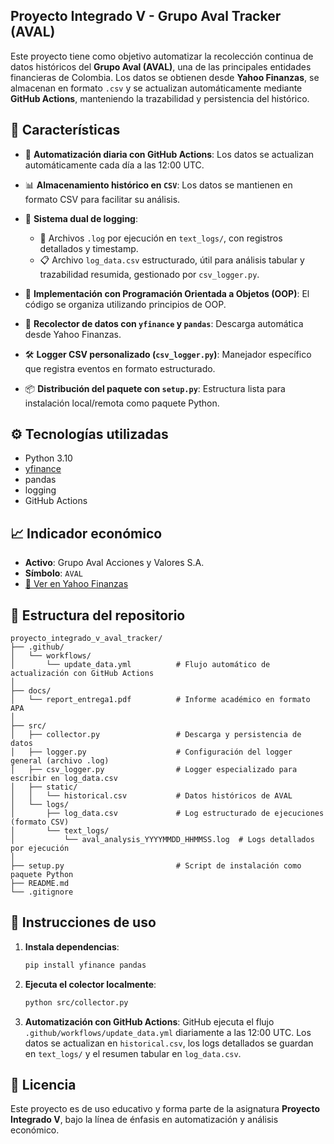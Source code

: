 ## Proyecto Integrado V - Grupo Aval Tracker (AVAL)

Este proyecto tiene como objetivo automatizar la recolección continua de datos históricos del **Grupo Aval (AVAL)**, 
una de las principales entidades financieras de Colombia. Los datos se obtienen desde **Yahoo Finanzas**, 
se almacenan en formato `.csv` y se actualizan automáticamente mediante **GitHub Actions**, manteniendo 
la trazabilidad y persistencia del histórico.

## 📌 Características

* 🔄 **Automatización diaria con GitHub Actions**: Los datos se actualizan automáticamente cada día a las 12:00 UTC.
* 📊 **Almacenamiento histórico en `CSV`**: Los datos se mantienen en formato CSV para facilitar su análisis.
* 🧾 **Sistema dual de logging**:

  * 📁 Archivos `.log` por ejecución en `text_logs/`, con registros detallados y timestamp.
  * 📋 Archivo `log_data.csv` estructurado, útil para análisis tabular y trazabilidad resumida, gestionado por `csv_logger.py`.
* 🧱 **Implementación con Programación Orientada a Objetos (OOP)**: El código se organiza utilizando principios de OOP.
* 🧪 **Recolector de datos con `yfinance` y `pandas`**: Descarga automática desde Yahoo Finanzas.
* 🛠 **Logger CSV personalizado (`csv_logger.py`)**: Manejador específico que registra eventos en formato estructurado.
* 📦 **Distribución del paquete con `setup.py`**: Estructura lista para instalación local/remota como paquete Python.

## ⚙️ Tecnologías utilizadas

* Python 3.10
* [yfinance](https://pypi.org/project/yfinance/)
* pandas
* logging
* GitHub Actions

## 📈 Indicador económico

* **Activo**: Grupo Aval Acciones y Valores S.A.
* **Símbolo**: `AVAL`
* [🔗 Ver en Yahoo Finanzas](https://es-us.finanzas.yahoo.com/quote/AVAL/)

## 📁 Estructura del repositorio

```
proyecto_integrado_v_aval_tracker/
├── .github/
│   └── workflows/
│       └── update_data.yml          # Flujo automático de actualización con GitHub Actions
│
├── docs/
│   └── report_entrega1.pdf          # Informe académico en formato APA
│
├── src/
│   ├── collector.py                 # Descarga y persistencia de datos
│   ├── logger.py                    # Configuración del logger general (archivo .log)
│   ├── csv_logger.py                # Logger especializado para escribir en log_data.csv
│   ├── static/
│   │   └── historical.csv           # Datos históricos de AVAL
│   └── logs/
│       ├── log_data.csv             # Log estructurado de ejecuciones (formato CSV)
│       └── text_logs/
│           └── aval_analysis_YYYYMMDD_HHMMSS.log  # Logs detallados por ejecución
│
├── setup.py                         # Script de instalación como paquete Python
├── README.md
└── .gitignore
```

## 🚀 Instrucciones de uso

1. **Instala dependencias**:

   ```bash
   pip install yfinance pandas
   ```

2. **Ejecuta el colector localmente**:

   ```bash
   python src/collector.py
   ```

3. **Automatización con GitHub Actions**:
   GitHub ejecuta el flujo `.github/workflows/update_data.yml` diariamente a las 12:00 UTC.
   Los datos se actualizan en `historical.csv`, los logs detallados se guardan en `text_logs/`
   y el resumen tabular en `log_data.csv`.

## 📄 Licencia

Este proyecto es de uso educativo y forma parte de la asignatura **Proyecto Integrado V**, bajo la línea de 
énfasis en automatización y análisis económico.